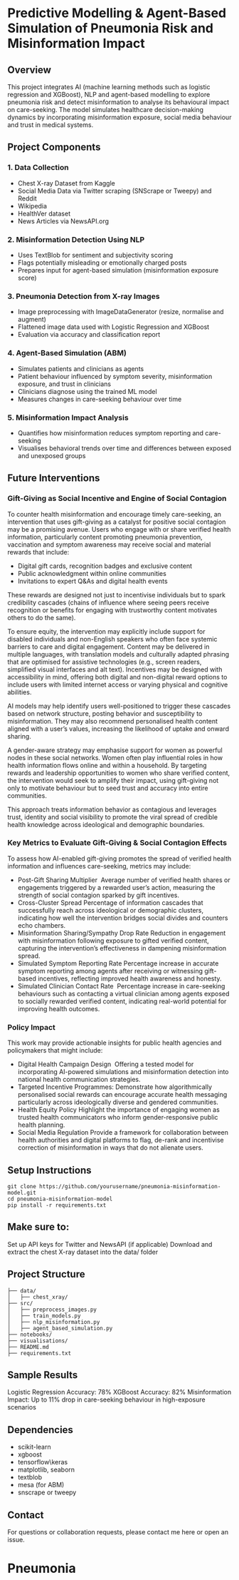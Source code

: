 # Predictive Modelling & Agent-Based Simulation of Pneumonia Risk and Misinformation Impact

## Overview
This project integrates AI (machine learning methods such as logistic regression and XGBoost), NLP and agent-based modelling to explore pneumonia risk and detect misinformation to analyse its behavioural impact on care-seeking. The model simulates healthcare decision-making dynamics by incorporating misinformation exposure, social media behaviour and trust in medical systems.

## Project Components

### 1. Data Collection
* Chest X-ray Dataset from Kaggle
* Social Media Data via Twitter scraping (SNScrape or Tweepy) and Reddit
* Wikipedia
* HealthVer dataset
* News Articles via NewsAPI.org

### 2. Misinformation Detection Using NLP
* Uses TextBlob for sentiment and subjectivity scoring
* Flags potentially misleading or emotionally charged posts
* Prepares input for agent-based simulation (misinformation exposure score)

### 3. Pneumonia Detection from X-ray Images
* Image preprocessing with ImageDataGenerator (resize, normalise and augment)
* Flattened image data used with Logistic Regression and XGBoost
* Evaluation via accuracy and classification report

### 4. Agent-Based Simulation (ABM)
* Simulates patients and clinicians as agents
* Patient behaviour influenced by symptom severity, misinformation exposure, and trust in clinicians
* Clinicians diagnose using the trained ML model
* Measures changes in care-seeking behaviour over time

### 5. Misinformation Impact Analysis
* Quantifies how misinformation reduces symptom reporting and care-seeking
* Visualises behavioral trends over time and differences between exposed and unexposed groups

## Future Interventions
### Gift-Giving as Social Incentive and Engine of Social Contagion
To counter health misinformation and encourage timely care-seeking, an intervention that uses gift-giving as a catalyst for positive social contagion may be a promising avenue. Users who engage with or share verified health information, particularly content promoting pneumonia prevention, vaccination and symptom awareness may receive social and material rewards that include:

* Digital gift cards, recognition badges and exclusive content
* Public acknowledgment within online communities
* Invitations to expert Q&As and digital health events

These rewards are designed not just to incentivise individuals but to spark credibility cascades (chains of influence where seeing peers receive recognition or benefits for engaging with trustworthy content motivates others to do the same).

To ensure equity, the intervention may explicitly include support for disabled individuals and non-English speakers who often face systemic barriers to care and digital engagement. Content may be delivered in multiple languages, with translation models and culturally adapted phrasing that are optimised for assistive technologies (e.g., screen readers, simplified visual interfaces and alt text). Incentives may be designed with accessibility in mind, offering both digital and non-digital reward options to include users with limited internet access or varying physical and cognitive abilities.

AI models may help identify users well-positioned to trigger these cascades based on network structure, posting behavior and susceptibility to misinformation. They may also recommend personalised health content aligned with a user’s values, increasing the likelihood of uptake and onward sharing.

A gender-aware strategy may emphasise support for women as powerful nodes in these social networks. Women often play influential roles in how health information flows online and within a household. By targeting rewards and leadership opportunities to women who share verified content, the intervention would seek to amplify their impact, using gift-giving not only to motivate behaviour but to seed trust and accuracy into entire communities.

This approach treats information behavior as contagious and leverages trust, identity and social visibility to promote the viral spread of credible health knowledge across ideological and demographic boundaries.

### Key Metrics to Evaluate Gift-Giving & Social Contagion Effects
To assess how AI-enabled gift-giving promotes the spread of verified health information and influences care-seeking, metrics may include:

* Post-Gift Sharing Multiplier
   Average number of verified health shares or engagements triggered by a rewarded user’s action, measuring the strength of social contagion sparked by gift incentives.
* Cross-Cluster Spread
  Percentage of information cascades that successfully reach across ideological or demographic clusters, indicating how well the intervention bridges social divides and counters echo chambers.
* Misinformation Sharing/Sympathy Drop Rate
  Reduction in engagement with misinformation following exposure to gifted verified content, capturing the intervention’s effectiveness in dampening misinformation spread.
* Simulated Symptom Reporting Rate
  Percentage increase in accurate symptom reporting among agents after receiving or witnessing gift-based incentives, reflecting improved health awareness and honesty.
* Simulated Clinician Contact Rate
   Percentage increase in care-seeking behaviours such as contacting a virtual clinician among agents exposed to socially rewarded verified content, indicating real-world potential for improving health outcomes.

### Policy Impact
This work may provide actionable insights for public health agencies and policymakers that might include:

* Digital Health Campaign Design
   Offering a tested model for incorporating AI-powered simulations and misinformation detection into national health communication strategies.
* Targeted Incentive Programmes:
  Demonstrate how algorithmically personalised social rewards can encourage accurate health messaging particularly across ideologically diverse and gendered communities.
* Health Equity Policy
  Highlight the importance of engaging women as trusted health communicators who inform gender-responsive public health planning.
* Social Media Regulation
  Provide a framework for collaboration between health authorities and digital platforms to flag, de-rank and incentivise correction of misinformation in ways that do not alienate users.

## Setup Instructions
```plaintext
git clone https://github.com/yourusername/pneumonia-misinformation-model.git
cd pneumonia-misinformation-model
pip install -r requirements.txt
```
## Make sure to:
Set up API keys for Twitter and NewsAPI (if applicable)
Download and extract the chest X-ray dataset into the data/ folder

## Project Structure
```plaintext
├── data/
│   ├── chest_xray/
├── src/
│   ├── preprocess_images.py
│   ├── train_models.py
│   ├── nlp_misinformation.py
│   ├── agent_based_simulation.py
├── notebooks/
├── visualisations/
├── README.md
├── requirements.txt
```
## Sample Results
Logistic Regression Accuracy: 78%
XGBoost Accuracy: 82%
Misinformation Impact: Up to 11% drop in care-seeking behaviour in high-exposure scenarios

## Dependencies
* scikit-learn
* xgboost
* tensorflow\keras
* matplotlib, seaborn
* textblob
* mesa (for ABM)
* snscrape or tweepy

## Contact
For questions or collaboration requests, please contact me here or open an issue.
# Pneumonia
